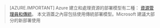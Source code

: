 <!----------HONumber=Oct15_HO3-->
> [AZURE.IMPORTANT] Azure 建立和處理資源的部署模型有二種：  [資源管理員和傳統](../resource-manager-deployment-model.md)。  本文涵蓋之內容包括使用傳統部署模型。Microsoft 建議大部分的新部署使用

